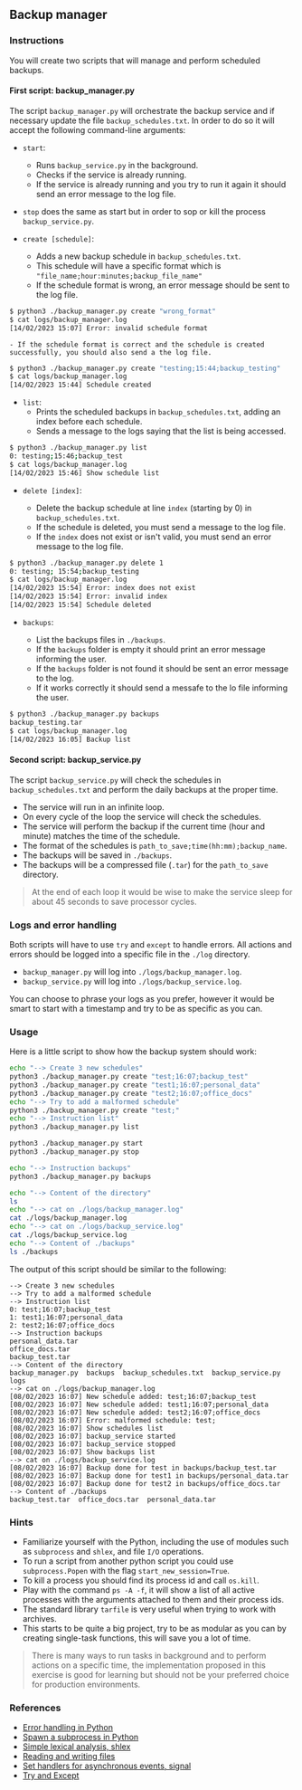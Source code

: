 ## Backup manager

### Instructions

You will create two scripts that will manage and perform scheduled backups.

#### First script: backup_manager.py

The script `backup_manager.py` will orchestrate the backup service and if necessary update the file `backup_schedules.txt`. In order to do so it will accept the following command-line arguments:

- `start`:

  - Runs `backup_service.py` in the background.
  - Checks if the service is already running.
  - If the service is already running and you try to run it again it should send an error message to the log file.

- `stop` does the same as start but in order to sop or kill the process `backup_service.py`.
- `create [schedule]`:

  - Adds a new backup schedule in `backup_schedules.txt`.
  - This schedule will have a specific format which is `"file_name;hour:minutes;backup_file_name"`
  - If the schedule format is wrong, an error message should be sent to the log file.

```bash
$ python3 ./backup_manager.py create "wrong_format"
$ cat logs/backup_manager.log
[14/02/2023 15:07] Error: invalid schedule format
```

    - If the schedule format is correct and the schedule is created successfully, you should also send a the log file.

```bash
$ python3 ./backup_manager.py create "testing;15:44;backup_testing"
$ cat logs/backup_manager.log
[14/02/2023 15:44] Schedule created
```

- `list`:
  - Prints the scheduled backups in `backup_schedules.txt`, adding an index before each schedule.
  - Sends a message to the logs saying that the list is being accessed.

```bash
$ python3 ./backup_manager.py list
0: testing;15:46;backup_test
$ cat logs/backup_manager.log
[14/02/2023 15:46] Show schedule list
```

- `delete [index]`:

  - Delete the backup schedule at line `index` (starting by 0) in `backup_schedules.txt`.
  - If the schedule is deleted, you must send a message to the log file.
  - If the `index` does not exist or isn't valid, you must send an error message to the log file.

```bash
$ python3 ./backup_manager.py delete 1
0: testing; 15:54;backup_testing
$ cat logs/backup_manager.log
[14/02/2023 15:54] Error: index does not exist
[14/02/2023 15:54] Error: invalid index
[14/02/2023 15:54] Schedule deleted
```

- `backups`:

  - List the backups files in `./backups`.
  - If the `backups` folder is empty it should print an error message informing the user.
  - If the `backups` folder is not found it should be sent an error message to the log.
  - If it works correctly it should send a messafe to the lo file informing the user.

```bash
$ python3 ./backup_manager.py backups
backup_testing.tar
$ cat logs/backup_manager.log
[14/02/2023 16:05] Backup list
```

#### Second script: backup_service.py

The script `backup_service.py` will check the schedules in `backup_schedules.txt` and perform the daily backups at the proper time.

- The service will run in an infinite loop.
- On every cycle of the loop the service will check the schedules.
- The service will perform the backup if the current time (hour and minute) matches the time of the schedule.
- The format of the schedules is `path_to_save;time(hh:mm);backup_name`.
- The backups will be saved in `./backups`.
- The backups will be a compressed file (`.tar`) for the `path_to_save` directory.

> At the end of each loop it would be wise to make the service sleep for about 45 seconds to save processor cycles.

### Logs and error handling

Both scripts will have to use `try` and `except` to handle errors.
All actions and errors should be logged into a specific file in the `./log` directory.

- `backup_manager.py` will log into `./logs/backup_manager.log`.
- `backup_service.py` will log into `./logs/backup_service.log`.

You can choose to phrase your logs as you prefer, however it would be smart to start with a timestamp and try to be as specific as you can.

### Usage

Here is a little script to show how the backup system should work:

```bash
echo "--> Create 3 new schedules"
python3 ./backup_manager.py create "test;16:07;backup_test"
python3 ./backup_manager.py create "test1;16:07;personal_data"
python3 ./backup_manager.py create "test2;16:07;office_docs"
echo "--> Try to add a malformed schedule"
python3 ./backup_manager.py create "test;"
echo "--> Instruction list"
python3 ./backup_manager.py list

python3 ./backup_manager.py start
python3 ./backup_manager.py stop

echo "--> Instruction backups"
python3 ./backup_manager.py backups

echo "--> Content of the directory"
ls
echo "--> cat on ./logs/backup_manager.log"
cat ./logs/backup_manager.log
echo "--> cat on ./logs/backup_service.log"
cat ./logs/backup_service.log
echo "--> Content of ./backups"
ls ./backups
```

The output of this script should be similar to the following:

```console
--> Create 3 new schedules
--> Try to add a malformed schedule
--> Instruction list
0: test;16:07;backup_test
1: test1;16:07;personal_data
2: test2;16:07;office_docs
--> Instruction backups
personal_data.tar
office_docs.tar
backup_test.tar
--> Content of the directory
backup_manager.py  backups  backup_schedules.txt  backup_service.py  logs
--> cat on ./logs/backup_manager.log
[08/02/2023 16:07] New schedule added: test;16:07;backup_test
[08/02/2023 16:07] New schedule added: test1;16:07;personal_data
[08/02/2023 16:07] New schedule added: test2;16:07;office_docs
[08/02/2023 16:07] Error: malformed schedule: test;
[08/02/2023 16:07] Show schedules list
[08/02/2023 16:07] backup_service started
[08/02/2023 16:07] backup_service stopped
[08/02/2023 16:07] Show backups list
--> cat on ./logs/backup_service.log
[08/02/2023 16:07] Backup done for test in backups/backup_test.tar
[08/02/2023 16:07] Backup done for test1 in backups/personal_data.tar
[08/02/2023 16:07] Backup done for test2 in backups/office_docs.tar
--> Content of ./backups
backup_test.tar  office_docs.tar  personal_data.tar
```

### Hints

- Familiarize yourself with the Python, including the use of modules such as `subprocess` and `shlex`, and file `I/O` operations.
- To run a script from another python script you could use `subprocess.Popen` with the flag `start_new_session=True`.
- To kill a process you should find its process id and call `os.kill`.
- Play with the command `ps -A -f`, it will show a list of all active processes with the arguments attached to them and their process ids.
- The standard library `tarfile` is very useful when trying to work with archives.
- This starts to be quite a big project, try to be as modular as you can by creating single-task functions, this will save you a lot of time.

> There is many ways to run tasks in background and to perform actions on a specific time, the implementation proposed in this exercise is good for learning but should not be your preferred choice for production environments.

### References

- [Error handling in Python](https://docs.python.org/3.10/tutorial/errors.html)
- [Spawn a subprocess in Python](https://docs.python.org/3.10/library/subprocess.html)
- [Simple lexical analysis, shlex](https://docs.python.org/3/library/shlex.html)
- [Reading and writing files](https://docs.python.org/3/tutorial/inputoutput.html#reading-and-writing-files)
- [Set handlers for asynchronous events, signal](https://docs.python.org/3/library/signal.html)
- [Try and Except](https://pythonbasics.org/try-except/)

